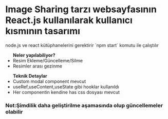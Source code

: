 <h1>Image Sharing tarzı websayfasının React.js kullanılarak kullanıcı kısmının tasarımı </h1>
<p>node.js ve react kütüphanelerini gerektirir `npm start` komutu ile çalıştılır</p>
<ul><b>Neler yapılabiliyor?</b>  
  <li>Resim Ekleme/Güncelleme/Silme</li>
  <li>Resimler arası gezinme</li>   
</ul>
<ul>
<b>Teknik Detaylar</b>
<li>Custom modal component mevcut</li>
<li>useRef,useContent,useState gibi hooklar kullanıldı</li>
  <li>Her componentin kendine has css dosyası mevcut</li>  
</ul>
<h3>Not:Şimdilik daha geliştirilme aşamasında olup güncellemeler olabilir</h3>





